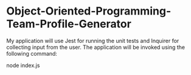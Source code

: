 # Object-Oriented-Programming-Team-Profile-Generator
My application will use Jest for running the unit tests and Inquirer for collecting input from the user. 
The application will be invoked using the following command:

node index.js
